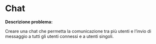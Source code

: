 # Chat

**Descrizione problema:**

Creare una chat che permetta la comunicazione tra più utenti e l’invio di messaggio a tutti gli utenti connessi e a utenti singoli.

